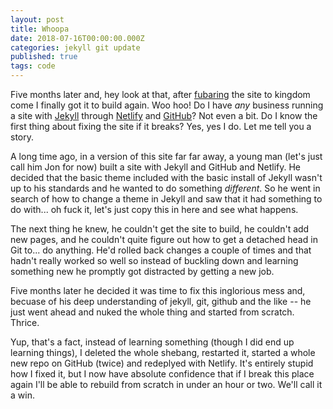 ```yaml
---
layout: post
title: Whoopa
date: 2018-07-16T00:00:00.000Z
categories: jekyll git update
published: true
tags: code 
---
```


Five months later and, hey look at that, after [fubaring][fubar] the site to kingdom come I finally got it to build again. Woo hoo! Do I have *any* business running a site with [Jekyll][J] through [Netlify][n] and [GitHub][g]? Not even a bit. Do I know the first thing about fixing the site if it breaks? Yes, yes I do. Let me tell you a story. 

A long time ago, in a version of this site far far away, a young man (let's just call him Jon for now) built a site with Jekyll and GitHub and Netlify. He decided that the basic theme included with the basic install of Jekyll wasn't up to his standards and he wanted to do something *different*. So he went in search of how to change a theme in Jekyll and saw that it had something to do with... oh fuck it, let's just copy this in here and see what happens. 

The next thing he knew, he couldn't get the site to build, he couldn't add new pages, and he couldn't quite figure out how to get a detached head in Git to... do anything. He'd rolled back changes a couple of times and that hadn't really worked so well so instead of buckling down and learning something new he promptly got distracted by getting a new job. 

Five months later he decided it was time to fix this inglorious mess and, becuase of his deep understanding of jekyll, git, github and the like -- he just went ahead and nuked the whole thing and started from scratch. Thrice. 

Yup, that's a fact, instead of learning something (though I did end up learning things), I deleted the whole shebang, restarted it, started a whole new repo on GitHub (twice) and redeplyed with Netlify. It's entirely stupid how I fixed it, but I now have absolute confidence that if I break this place again I'll be able to rebuild from scratch in under an hour or two. We'll call it a win.

[fubar]: https://www.urbandictionary.com/define.php?term=fubar "I can't believe I'm linking to urban dictionary"
[J]: https://jekyllrb.com "Jekyll... Ruby. I'm over my head."
[n]: https://netlify.com "Netlify is, at least, something that is familiar to me. it reads as a fancy/geeky version of all the hosting sites I used to use."
[g]: https://github.com "GitHub -- because I can(ish)."
